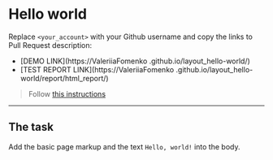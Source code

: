 # Hello world
Replace `<your_account>` with your Github username and copy the links to Pull Request description:
- [DEMO LINK](https://ValeriiaFomenko
.github.io/layout_hello-world/)
- [TEST REPORT LINK](https://ValeriiaFomenko
.github.io/layout_hello-world/report/html_report/)

> Follow [this instructions](https://mate-academy.github.io/layout_task-guideline/#how-to-solve-the-layout-tasks-on-github)
___

## The task 
Add the basic page markup and the text `Hello, world!` into the body.
